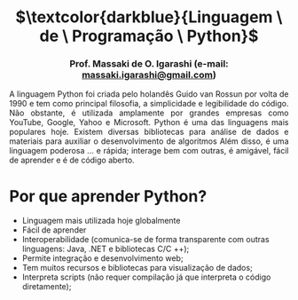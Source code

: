 <div align="center">
	
# $\textcolor{darkblue}{Linguagem \ de \ Programação \ Python}$
### Prof. Massaki de O. Igarashi (e-mail: massaki.igarashi@gmail.com)

</div> 
<div align="justify">
    A linguagem Python foi criada pelo holandês Guido van Rossun por volta de 1990 e tem como principal filosofia, a simplicidade e legibilidade do código. Não obstante, é utilizada amplamente por grandes empresas como YouTube, Google, Yahoo e Microsoft.
Python é uma das linguagens mais populares hoje. Existem diversas bibliotecas para análise de dados e materiais para auxiliar o desenvolvimento de algoritmos
Além disso, é uma linguagem poderosa ... e rápida; interage bem com outras, é amigável, fácil de aprender e é de código aberto. 

</div>   

# **Por que aprender Python?**
- Linguagem mais utilizada hoje globalmente
- Fácil de aprender
- Interoperabilidade (comunica-se de forma transparente com outras linguagens: Java, .NET e bibliotecas C/C ++);
- Permite integração e desenvolvimento web;
- Tem muitos recursos e bibliotecas para visualização de dados;
- Interpreta scripts (não requer compilação já que interpreta o código diretamente);
